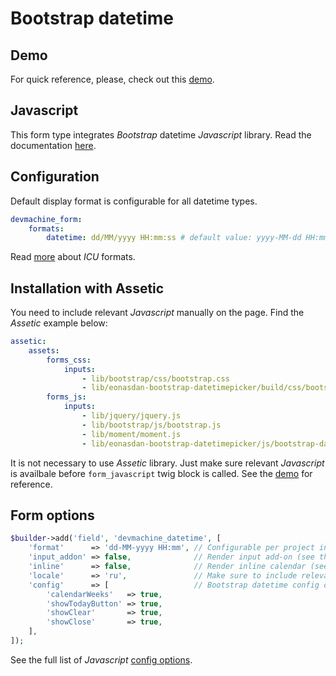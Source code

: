 # Bootstrap datetime

## Demo

For quick reference, please, check out this [demo](http://forms-sf2.devmachine.net/bootstrap-datetime/).

## Javascript

This form type integrates _Bootstrap_ datetime _Javascript_ library. Read the documentation [here](http://eonasdan.github.io/bootstrap-datetimepicker/).

## Configuration

Default display format is configurable for all datetime types.

```yaml
devmachine_form:
    formats:
        datetime: dd/MM/yyyy HH:mm:ss # default value: yyyy-MM-dd HH:mm
```

Read [more](http://userguide.icu-project.org/formatparse/datetime) about _ICU_ formats.

## Installation with Assetic

You need to include relevant _Javascript_ manually on the page. Find the _Assetic_ example below:

```yaml
assetic:
    assets:
        forms_css:
            inputs:
                - lib/bootstrap/css/bootstrap.css
                - lib/eonasdan-bootstrap-datetimepicker/build/css/bootstrap-datetimepicker.min.css
        forms_js:
            inputs:
                - lib/jquery/jquery.js
                - lib/bootstrap/js/bootstrap.js
                - lib/moment/moment.js
                - lib/eonasdan-bootstrap-datetimepicker/js/bootstrap-datetimepicker.js
```

It is not necessary to use _Assetic_ library. Just make sure relevant _Javascript_ is availbale before `form_javascript` twig block is called. See the [demo](https://github.com/dev-machine/forms-demo/tree/1.0) for reference.

## Form options

```php
$builder->add('field', 'devmachine_datetime', [
    'format'      => 'dd-MM-yyyy HH:mm', // Configurable per project in config.
    'input_addon' => false,              // Render input add-on (see the demo).
    'inline'      => false,              // Render inline calendar (see the demo).
    'locale'      => 'ru',               // Make sure to include relevant Javascript translation on the page.
    'config'      => [                   // Bootstrap datetime config options (link below).
        'calendarWeeks'   => true,
        'showTodayButton' => true,
        'showClear'       => true,
        'showClose'       => true,
    ],
]);
```

See the full list of _Javascript_ [config options](http://eonasdan.github.io/bootstrap-datetimepicker/Options/).
